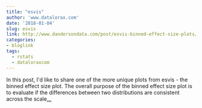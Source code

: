 ```yaml
---
title: "esvis"
author: 'www.datalorax.com'
date: '2018-01-04'
slug: esvis
link: http://www.dandersondata.com/post/esvis-binned-effect-size-plots/
categories:
- bloglink
tags:
  - rstats
  - dataloraxcom
---
```


In this post, I'd like to share one of the more unique plots from esvis - the binned effect size plot. The overall purpose of the binned effect size plot is to evaluate if the differences between two distributions are consistent across the scale[... <i class="fas fa-external-link-alt"></i>](http://www.dandersondata.com/post/esvis-binned-effect-size-plots/)

